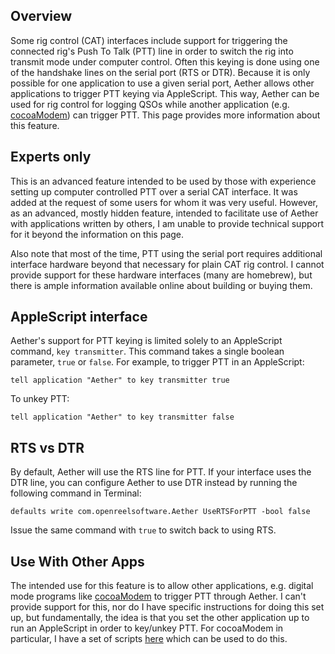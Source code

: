 ## Overview

Some rig control (CAT) interfaces include support for triggering the connected rig's Push To Talk (PTT) line in order to switch the rig into transmit mode under computer control. Often this keying is done using one of the handshake lines on the serial port (RTS or DTR). Because it is only possible for one application to use a given serial port, Aether allows other applications to trigger PTT keying via AppleScript. This way, Aether can be used for rig control for logging QSOs while another application (e.g. [cocoaModem](http://www.w7ay.net/site/Applications/cocoaModem/)) can trigger PTT. This page provides more information about this feature.

## Experts only

This is an advanced feature intended to be used by those with experience setting up computer controlled PTT over a serial CAT interface. It was added at the request of some users for whom it was very useful. However, as an advanced, mostly hidden feature, intended to facilitate use of Aether with applications written by others, I am unable to provide technical support for it beyond the information on this page.

Also note that most of the time, PTT using the serial port requires additional interface hardware beyond that necessary for plain CAT rig control. I cannot provide support for these hardware interfaces (many are homebrew), but there is ample information available online about building or buying them.

## AppleScript interface

Aether's support for PTT keying is limited solely to an AppleScript command, `key transmitter`. This command takes a single boolean parameter, `true` or `false`. For example, to trigger PTT in an AppleScript:  
```
tell application "Aether" to key transmitter true
```

To unkey PTT:

```
tell application "Aether" to key transmitter false
```

## RTS vs DTR

By default, Aether will use the RTS line for PTT. If your interface uses the DTR line, you can configure Aether to use DTR instead by running the following command in Terminal:

```
defaults write com.openreelsoftware.Aether UseRTSForPTT -bool false
```

Issue the same command with `true` to switch back to using RTS.

## Use With Other Apps

The intended use for this feature is to allow other applications, e.g. digital mode programs like [cocoaModem](http://www.w7ay.net/site/Applications/cocoaModem/) to trigger PTT through Aether. I can't provide support for this, nor do I have specific instructions for doing this set up, but fundamentally, the idea is that you set the other application up to run an AppleScript in order to key/unkey PTT. For cocoaModem in particular, I have a set of scripts [here](https://www.aetherlog.com/files/scripts/cocoaModemScripts.zip) which can be used to do this.
